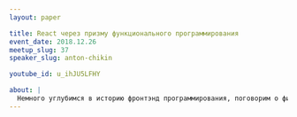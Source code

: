 ```yaml
---
layout: paper

title: React через призму функционального программирования
event_date: 2018.12.26
meetup_slug: 37
speaker_slug: anton-chikin

youtube_id: u_ihJU5LFHY

about: |
  Немного углубимся в историю фронтэнд программирования, поговорим о философии React/Redux и преимуществах функционального подхода в React на примере ClojureScript.
---
```

